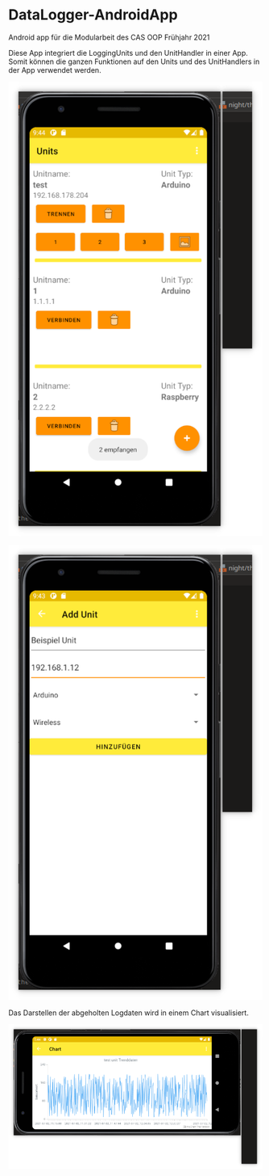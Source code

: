 # DataLogger-AndroidApp

Android app für die Modularbeit des CAS OOP Frühjahr 2021

Diese App integriert die LoggingUnits und den UnitHandler in einer App. Somit können die ganzen
Funktionen auf den Units und des UnitHandlers in der App verwendet werden.

![Screenshot](resources/UnitsScreenshot.png) 
[^1]: Hauptsceen der App

![Screenshot](resources/AddUnitScreenshot.png)
[^1]: Screenshot vom Unit hinzufügen screen

Das Darstellen der abgeholten Logdaten wird in einem Chart visualisiert.

![Screenshot](resources/ChartScreenshot.png)
[^1]: Screenshot vom Chartscreen
